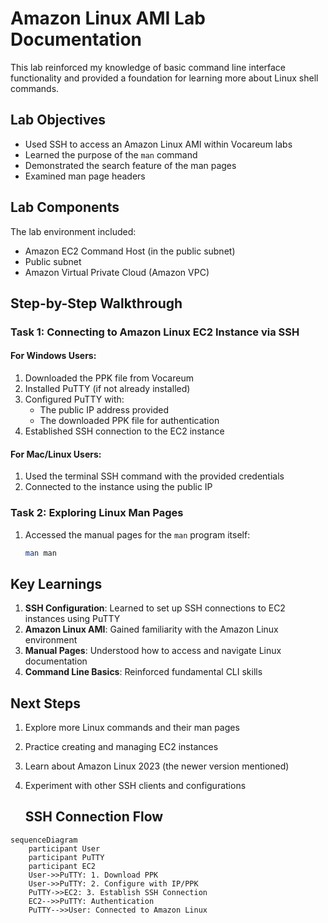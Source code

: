 # Amazon Linux AMI Lab Documentation

This lab reinforced my knowledge of basic command line interface functionality and provided a foundation for learning more about Linux shell commands.

## Lab Objectives

- Used SSH to access an Amazon Linux AMI within Vocareum labs
- Learned the purpose of the `man` command
- Demonstrated the search feature of the man pages
- Examined man page headers

## Lab Components

The lab environment included:
- Amazon EC2 Command Host (in the public subnet)
- Public subnet
- Amazon Virtual Private Cloud (Amazon VPC)

## Step-by-Step Walkthrough

### Task 1: Connecting to Amazon Linux EC2 Instance via SSH

#### For Windows Users:
1. Downloaded the PPK file from Vocareum
2. Installed PuTTY (if not already installed)
3. Configured PuTTY with:
   - The public IP address provided
   - The downloaded PPK file for authentication
4. Established SSH connection to the EC2 instance

#### For Mac/Linux Users:
1. Used the terminal SSH command with the provided credentials
2. Connected to the instance using the public IP

### Task 2: Exploring Linux Man Pages

1. Accessed the manual pages for the `man` program itself:
   ```bash
   man man

## Key Learnings

1. **SSH Configuration**: Learned to set up SSH connections to EC2 instances using PuTTY
2. **Amazon Linux AMI**: Gained familiarity with the Amazon Linux environment
3. **Manual Pages**: Understood how to access and navigate Linux documentation
4. **Command Line Basics**: Reinforced fundamental CLI skills

## Next Steps

1. Explore more Linux commands and their man pages
2. Practice creating and managing EC2 instances
3. Learn about Amazon Linux 2023 (the newer version mentioned)
4. Experiment with other SSH clients and configurations


    ## SSH Connection Flow

```mermaid
sequenceDiagram
    participant User
    participant PuTTY
    participant EC2
    User->>PuTTY: 1. Download PPK
    User->>PuTTY: 2. Configure with IP/PPK
    PuTTY->>EC2: 3. Establish SSH Connection
    EC2-->>PuTTY: Authentication
    PuTTY-->>User: Connected to Amazon Linux
